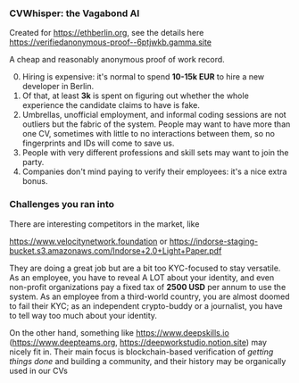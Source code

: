 ### CVWhisper: the Vagabond AI

Created for https://ethberlin.org, see the details here https://verifiedanonymous-proof--6ptjwkb.gamma.site

A cheap and reasonably anonymous proof of work record.

0. Hiring is expensive: it's normal to spend **10-15k EUR** to hire a new developer in Berlin.
1. Of that, at least **3k** is spent on figuring out whether the whole experience the candidate claims to have is fake.
2. Umbrellas, unofficial employment, and informal coding sessions are not outliers but the fabric of the system. People may want to have more than one CV, sometimes with little to no interactions between them, so no fingerprints and IDs will come to save us.
3. People with very different professions and skill sets may want to join the party.
4. Companies don't mind paying to verify their employees: it's a nice extra bonus.

### Challenges you ran into

There are interesting competitors in the market, like

https://www.velocitynetwork.foundation
or
https://indorse-staging-bucket.s3.amazonaws.com/Indorse+2.0+Light+Paper.pdf

They are doing a great job but are a bit too KYC-focused to stay versatile. As an employee, you have to reveal A LOT about your identity, and even non-profit organizations pay a fixed tax of **2500 USD** per annum to use the system. As an employee from a third-world country, you are almost doomed to fail their KYC; as an independent crypto-buddy or a journalist, you have to tell way too much about your identity.

On the other hand, something like https://www.deepskills.io (https://www.deepteams.org, https://deepworkstudio.notion.site) may nicely fit in. Their main focus is blockchain-based verification of *getting things done* and building a community, and their history may be organically used in our CVs
   
